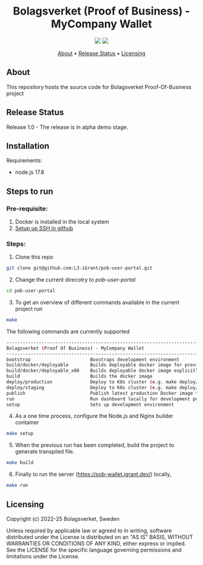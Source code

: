 <h1 align="center">
    Bolagsverket (Proof of Business) - MyCompany Wallet
</h1>

<p align="center">
    <a href="/../../commits/" title="Last Commit"><img src="https://img.shields.io/github/last-commit/L3-iGrant/pob-user-portal?style=flat"></a>
    <a href="/../../issues" title="Open Issues"><img src="https://img.shields.io/github/issues/L3-iGrant/pob-user-portal?style=flat"></a>
</p>

<p align="center">
  <a href="#about">About</a> •
  <a href="#release-status">Release Status</a> •
  <a href="#licensing">Licensing</a>
</p>

## About

This repository hosts the source code for Bolagsverket Proof-Of-Business project  
## Release Status

Release 1.0 - The release is in alpha demo stage. 
## Installation

Requirements:
- node.js 17.8 

## Steps to run
### **Pre-requisite:**   

1. Docker is installed in the local system
2. [Setup up SSH in github](https://docs.github.com/en/authentication/connecting-to-github-with-ssh)

### **Steps:**

1. Clone this repo
```bash
git clone git@github.com:L3-iGrant/pob-user-portal.git
```

2. Change the current direcotry to *pob-user-portal*

```bash
cd pob-user-portal
```

3. To get an overview of different commands available in the current project run 

```bash
make
```
The following commands are currently supported

```bash
------------------------------------------------------------------------
Bolagsverket (Proof Of Business) - MyCompany Wallet
------------------------------------------------------------------------
bootstrap                      Boostraps development environment
build/docker/deployable        Builds deployable docker image for preview, staging and production
build/docker/deployable_x86    Builds deployable docker image explicitly for x86 architecture
build                          Builds the docker image
deploy/production              Deploy to K8s cluster (e.g. make deploy/{preview,staging,production})
deploy/staging                 Deploy to K8s cluster (e.g. make deploy/{preview,staging,staging})
publish                        Publish latest production Docker image to docker hub
run                            Run dashboard locally for development purposes
setup                          Sets up development environment
```

4. As a one time process, configure the Node.js and Nginx builder container

```bash
make setup 
```

5. When the previous run has been completed, build the project to generate transpiled file.

```bash
make build
```

6. Finally to run the server (https://pob-wallet.igrant.dev/) locally,

```bash
make run
```
## Licensing
Copyright (c) 2022-25 Bolagsverket, Sweden

Unless required by applicable law or agreed to in writing, software distributed under the License is distributed on an "AS IS" BASIS, WITHOUT WARRANTIES OR CONDITIONS OF ANY KIND, either express or implied. See the LICENSE for the specific language governing permissions and limitations under the License.
